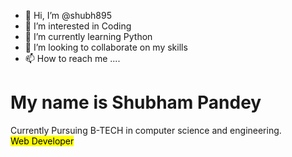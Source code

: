 - 👋 Hi, I’m @shubh895
- 👀 I’m interested in  Coding
- 🌱 I’m currently learning Python
- 💞️ I’m looking to collaborate on my skills
- 📫 How to reach me ....

<!---
shubh895/shubh895 is a ✨ special ✨ repository because its `README.md` (this file) appears on your GitHub profile.
You can click the Preview link to take a look at your changes.
--->
<h1> My name is Shubham Pandey </h1>
<p1>Currently Pursuing B-TECH in computer science and engineering.</p1> <br>
<mark>Web Developer<mark>
